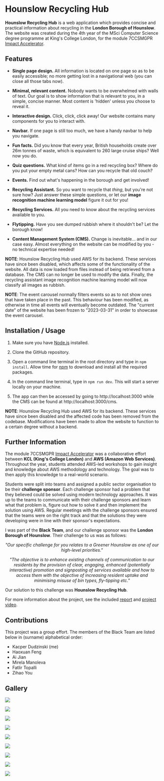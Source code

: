 # Hounslow Recycling Hub

**Hounslow Recycling Hub** is a web application which provides concise and
practical information about recycling in the **London Borough of Hounslow**. The
website was created during the 4th year of the MSci Computer Science degree
programme at King's College London, for the module 7CCSMGPR [Impact
Accelerator](https://www.kcl.ac.uk/informatics/engagement/impact-accelerator). 

## Features

* **Single page design.** All information is located on one page so as to be
  easily accessible; no more getting lost in a navigational web (you can close
  all those tabs now).

* **Minimal, relevant content.** Nobody wants to be overwhelmed with walls of
  text. Our goal is to show information that is relevant to you, in a simple,
  concise manner. Most content is 'hidden' unless you choose to reveal it.

* **Interactive design.** Click, click, click away! Our website contains many
  components for you to interact with. 

* **Navbar.** If one page is still too much, we have a handy navbar to help you
  navigate.

* **Fun facts.** Did you know that every year, British households create over
  26m tonnes of waste, which is equivalent to 260 large cruise ships? Well now
  you do.

* **Quiz questions.** What kind of items go in a red recycling box? Where do you
  put your empty metal cans? How can you recycle that old couch?

* **Events.** Find out what's happening in the borough and get involved!

* **Recycling Assistant.** So you want to recycle that *thing*, but you're not
  sure how? Just answer these simple questions, or let our **image recognition
  machine learning model** figure it out for you!   

* **Recycling Services.** All you need to know about the recycling services
  available to you.

* **Flytipping.** Have you see dumped rubbish where it shouldn't be? Let the
  borough know!

* **Content Management System (CMS).** Change is inevitable... and in our case
  easy. Almost everything on the website can be modified by you - no technical
  expertise needed!

**NOTE**: Hounslow Recycling Hub used AWS for its backend. These services have
since been disabled, which affects some of the functionality of the website. All
data is now loaded from files instead of being retrieved from a database. The
CMS can no longer be used to modify the data. Finally, the recycling assistant
image recognition machine learning model will now classify all images as
rubbish. 

**NOTE**: The event carousel normally filters events so as to not show ones that
have taken place in the past. This behaviour has been modified, as otherwise in
time all events will eventually become outdated. The "current date" of the
website has been frozen to "2023-03-31" in order to showcase the event carousel.

## Installation / Usage

1. Make sure you have [Node.js](https://nodejs.org/en) installed.

2. Clone the GitHub repository.

3. Open a command line terminal in the root directory and type in `npm install`.
Allow time for
[npm](https://nodejs.org/en/learn/getting-started/an-introduction-to-the-npm-package-manager)
to download and install all the required packages.

4. In the command line terminal, type in `npm run dev`. This will start a server
locally on your machine.

5. The app can then be accessed by going to http://localhost:3000 while the CMS
can be found at http://localhost:3000/cms.

**NOTE**: Hounslow Recycling Hub used AWS for its backend. These services have
since been disabled and the affected code has been removed from the codebase.
Modifications have been made to allow the website to function to a certain
degree without a backend.

## Further Information

The module 7CCSMGPR [Impact
Accelerator](https://www.kcl.ac.uk/informatics/engagement/impact-accelerator)
was a collaborative effort between **KCL (King's College London)** and **AWS
(Amazon Web Services)**. Throughout the year, students attended AWS-led
workshops to gain insight and knowledge about AWS methodology and technology.
The goal was to then apply this knowledge to a real-world scenario.

Students were split into teams and assigned a public sector organisation to be
their **challenge sponsor**. Each challenge sponsor had a problem that they
believed could be solved using modern technology approaches. It was up to the
teams to communicate with their challenge sponsors and learn what that problem
is, figure out how to solve it and then implement the solution using AWS.
Regular meetings with the challenge sponsors ensured that the teams were on the
right track and that the solutions they were developing were in line with their
sponsor's expectations. 

I was part of the **Black Team**, and our challenge sponsor was the **London
Borough of Hounslow**. Their challenge to us was as follows:

<p align="center"><i>
"Our specific challenge for you relates to a Greener Hounslow as one of our
high-level priorities."
</i></p>

<p align="center"><i>
"The objective is to enhance existing channels of communication to our residents
by the provision of clear, engaging, enhanced (potentially interactive)
promotion and signposting of services available and how to access them with the
objective of increasing resident uptake and minimising misuse of bin types,
fly-tipping etc."
</i></p>

Our solution to this challenge was **Hounslow Recycling Hub**.

For more information about the project, see the included
[report](https://github.com/Meezeus/hounslow-recycling-hub/blob/main/report.pdf)
and [project
video](https://github.com/Meezeus/hounslow-recycling-hub/blob/main/project_video.mp4).

## Contributions

This project was a group effort. The members of the Black Team are listed below
in (surname) alphabetical order:

* Kacper Dudzinski (me)
* Haoxuan Feng
* Ai Jian
* Mirela Manoleva
* Fatlir Topalli
* Zihao You

## Gallery

![](https://github.com/Meezeus/hounslow-recycling-hub/blob/3ea949190c5e879967d55868434f16afd85865a0/gallery/image-1.png?raw=true)

![](https://github.com/Meezeus/hounslow-recycling-hub/blob/3ea949190c5e879967d55868434f16afd85865a0/gallery/image-2.png?raw=true)

![](https://github.com/Meezeus/hounslow-recycling-hub/blob/3ea949190c5e879967d55868434f16afd85865a0/gallery/image-3.jpg?raw=true)

![](https://github.com/Meezeus/hounslow-recycling-hub/blob/3ea949190c5e879967d55868434f16afd85865a0/gallery/image-4.png?raw=true)

![](https://github.com/Meezeus/hounslow-recycling-hub/blob/3ea949190c5e879967d55868434f16afd85865a0/gallery/image-5.jpg?raw=true)

![](https://github.com/Meezeus/hounslow-recycling-hub/blob/3ea949190c5e879967d55868434f16afd85865a0/gallery/image-6.jpg?raw=true)

![](https://github.com/Meezeus/hounslow-recycling-hub/blob/3ea949190c5e879967d55868434f16afd85865a0/gallery/image-7.jpg?raw=true)

![](https://github.com/Meezeus/hounslow-recycling-hub/blob/3ea949190c5e879967d55868434f16afd85865a0/gallery/image-8.jpg?raw=true)

![](https://github.com/Meezeus/hounslow-recycling-hub/blob/3ea949190c5e879967d55868434f16afd85865a0/gallery/image-9.jpg?raw=true)
